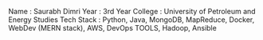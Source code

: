 Name       : Saurabh Dimri
Year       : 3rd Year
College    : University of Petroleum and Energy Studies 
Tech Stack : Python, Java, MongoDB, MapReduce, Docker, WebDev (MERN stack), AWS, DevOps TOOLS, Hadoop, Ansible